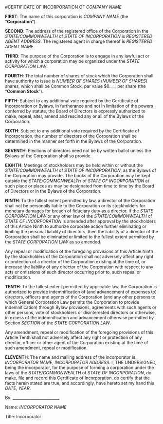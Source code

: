 #CERTIFICATE OF INCORPORATION OF *COMPANY NAME*

**FIRST**:	The name of this corporation is *COMPANY NAME* (the “**Corporation**”).

**SECOND**:	The address of the registered office of the Corporation in the *STATE/COMMONWEALTH* of *STATE OF INCORPORATION* is *REGISTERED AGENT ADDRESS*. The registered agent in charge thereof is *REGISTERED AGENT NAME*.

**THIRD**:	The purpose of the Corporation is to engage in any lawful act or activity for which a corporation may be organized under the *STATE CORPORATION LAW*.

**FOURTH**:	The total number of shares of stock which the Corporation shall have authority to issue is *NUMBER OF SHARES* (*NUMBER OF SHARES*) shares, which shall be Common Stock, par value $0.___ per share (the “**Common Stock**”).

**FIFTH**:	Subject to any additional vote required by the Certificate of Incorporation or Bylaws, in furtherance and not in limitation of the powers conferred by statute, the Board of Directors is expressly authorized to make, repeal, alter, amend and rescind any or all of the Bylaws of the Corporation.

**SIXTH**:	Subject to any additional vote required by the Certificate of Incorporation, the number of directors of the Corporation shall be determined in the manner set forth in the Bylaws of the Corporation.

**SEVENTH**:	Elections of directors need not be by written ballot unless the Bylaws of the Corporation shall so provide.

**EIGHTH**:	Meetings of stockholders may be held within or without the *STATE/COMMONWEALTH* of *STATE OF INCORPORATION*, as the Bylaws of the Corporation may provide. The books of the Corporation may be kept outside the *STATE/COMMONWEALTH* of *STATE OF INCORPORATION* at such place or places as may be designated from time to time by the Board of Directors or in the Bylaws of the Corporation.

**NINTH**:	To the fullest extent permitted by law, a director of the Corporation shall not be personally liable to the Corporation or its stockholders for monetary damages for breach of fiduciary duty as a director. If the *STATE CORPORATION LAW* or any other law of the *STATE/COMMONWEALTH* of *STATE OF INCORPORATION* is amended after approval by the stockholders of this Article Ninth to authorize corporate action further eliminating or limiting the personal liability of directors, then the liability of a director of the Corporation shall be eliminated or limited to the fullest extent permitted by the *STATE CORPORATION LAW* as so amended.

Any repeal or modification of the foregoing provisions of this Article Ninth by the stockholders of the Corporation shall not adversely affect any right or protection of a director of the Corporation existing at the time of, or increase the liability of any director of the Corporation with respect to any acts or omissions of such director occurring prior to, such repeal or modification.
	
**TENTH**:	To the fullest extent permitted by applicable law, the Corporation is authorized to provide indemnification of (and advancement of expenses to) directors, officers and agents of the Corporation (and any other persons to which General Corporation Law permits the Corporation to provide indemnification) through Bylaw provisions, agreements with such agents or other persons, vote of stockholders or disinterested directors or otherwise, in excess of the indemnification and advancement otherwise permitted by Section *SECTION* of the *STATE CORPORATION LAW*.

Any amendment, repeal or modification of the foregoing provisions of this Article Tenth shall not adversely affect any right or protection of any director, officer or other agent of the Corporation existing at the time of such amendment, repeal or modification.
	
**ELEVENTH**:	The name and mailing address of the incorporator is *INCORPORATOR NAME*, *INCORPORATOR ADDRESS*.
I, THE UNDERSIGNED, being the incorporator, for the purpose of forming a corporation under the laws of the *STATE/COMMONWEALTH* of *STATE OF INCORPORATION*, do make, file and record this Certificate of Incorporation, do certify that the facts herein stated are true, and accordingly, have hereto set my hand this *DATE*, *YEAR*.


By: ________________________
    
Name: *INCORPORATOR NAME*
    
Title: Incorporator
